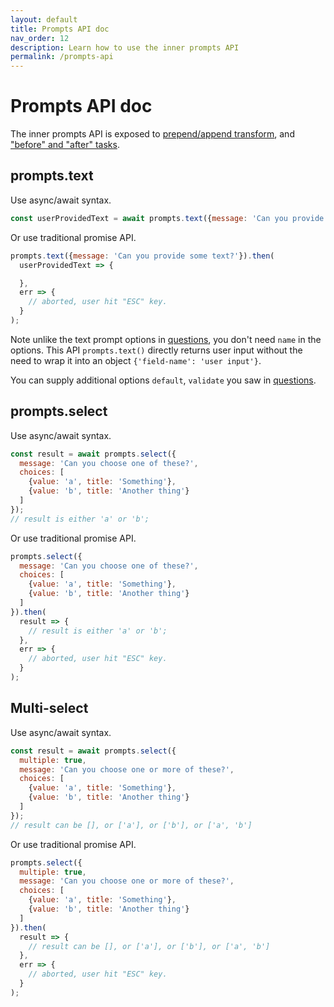 ```yaml
---
layout: default
title: Prompts API doc
nav_order: 12
description: Learn how to use the inner prompts API
permalink: /prompts-api
---
```


# Prompts API doc

The inner prompts API is exposed to [prepend/append transform](transforms), and ["before" and "after" tasks](before-and-after-tasks).

## prompts.text

Use async/await syntax.

```js
const userProvidedText = await prompts.text({message: 'Can you provide some text?'});
```

Or use traditional promise API.

```js
prompts.text({message: 'Can you provide some text?'}).then(
  userProvidedText => {

  },
  err => {
    // aborted, user hit "ESC" key.
  }
);
```

Note unlike the text prompt options in [questions](questions/text), you don't need `name` in the options. This API `prompts.text()` directly returns user input without the need to wrap it into an object `{'field-name': 'user input'}`.

You can supply additional options `default`, `validate` you saw in [questions](questions/text).

## prompts.select

Use async/await syntax.

```js
const result = await prompts.select({
  message: 'Can you choose one of these?',
  choices: [
    {value: 'a', title: 'Something'},
    {value: 'b', title: 'Another thing'}
  ]
});
// result is either 'a' or 'b';
```

Or use traditional promise API.

```js
prompts.select({
  message: 'Can you choose one of these?',
  choices: [
    {value: 'a', title: 'Something'},
    {value: 'b', title: 'Another thing'}
  ]
}).then(
  result => {
    // result is either 'a' or 'b';
  },
  err => {
    // aborted, user hit "ESC" key.
  }
);
```

## Multi-select

Use async/await syntax.

```js
const result = await prompts.select({
  multiple: true,
  message: 'Can you choose one or more of these?',
  choices: [
    {value: 'a', title: 'Something'},
    {value: 'b', title: 'Another thing'}
  ]
});
// result can be [], or ['a'], or ['b'], or ['a', 'b']
```

Or use traditional promise API.

```js
prompts.select({
  multiple: true,
  message: 'Can you choose one or more of these?',
  choices: [
    {value: 'a', title: 'Something'},
    {value: 'b', title: 'Another thing'}
  ]
}).then(
  result => {
    // result can be [], or ['a'], or ['b'], or ['a', 'b']
  },
  err => {
    // aborted, user hit "ESC" key.
  }
);
```
